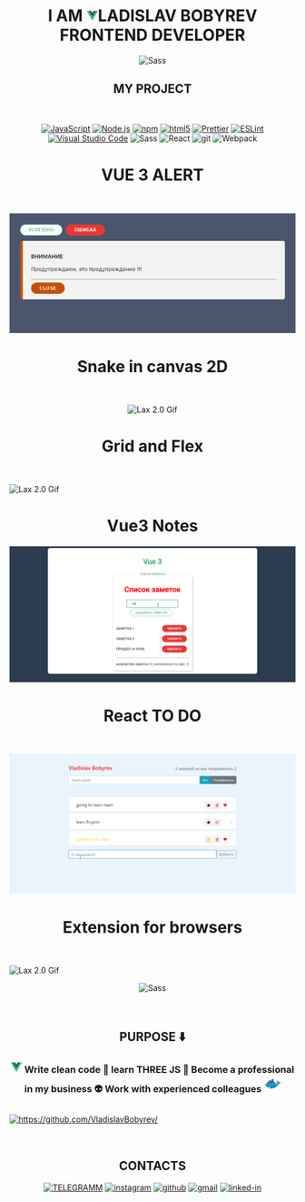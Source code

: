 <h1 align='center' >  I AM  <img width="20" height="20" title="Vuejs" alt="vuejs" src="https://github.com/devicons/devicon/blob/master/icons/vuejs/vuejs-original.svg"/>LADISLAV BOBYREV FRONTEND DEVELOPER</h1>
<div align='center' ><img alt="Sass" src="https://tgram.ru/wiki/stickers/img/ResistanceDog/gif/13.gif" /></div>



<h2 align='center' > MY PROJECT </h2>
<div align='center'>
<br>
  
  [<img alt="JavaScript" src="https://img.shields.io/badge/-JavaScript-edb200?style=flat-square&logo=javascript&logoColor=white" />](https://developer.mozilla.org/en-US/docs/Web/JavaScript)  [<img alt="Node.js" src="https://img.shields.io/badge/-Node.js-43853d?style=flat-square&logo=Node.js&logoColor=white" />](https://nodejs.org)  [<img alt="npm" src="https://img.shields.io/badge/-NPM-CB3837?style=flat-square&logo=npm&logoColor=white" />](https://npmjs.com) [<img alt="html5" src="https://img.shields.io/badge/-HTML5-E34F26?style=flat-square&logo=html5&logoColor=white" />](https://developer.mozilla.org/en-US/docs/Web/Guide/HTML/HTML5)  [<img alt="Prettier" src="https://img.shields.io/badge/-Prettier-F7B93E?style=flat-square&logo=prettier&logoColor=white" />](https://prettier.io/) [<img alt="ESLint" src="https://img.shields.io/badge/-ESLint-4B32C3?style=flat-square&logo=eslint&logoColor=white" />](https://eslint.org/) [<img alt="Visual Studio Code" src="https://img.shields.io/badge/-Visual Studio Code-007ACC?style=flat-square&logo=visual-studio-code&logoColor=white" />](https://code.visualstudio.com/)
    <img alt="Sass" src="https://img.shields.io/badge/-Sass-CC6699?style=flat-square&logo=sass&logoColor=white" />
    <img alt="React" src="https://img.shields.io/badge/-React-45b8d8?style=flat-square&logo=react&logoColor=white" />
    <img alt="git" src="https://img.shields.io/badge/-Git-F05032?style=flat-square&logo=git&logoColor=white" />
  <img alt="Webpack" src="https://img.shields.io/badge/-Webpack-8DD6F9?style=flat-square&logo=webpack&logoColor=white" />    
</div>

<h1  align="center">VUE 3 ALERT</h1> 
<div align='center' >
<br>
  
![Lax 2.0 Gif](https://github.com/VladislavBobyrev/vue-alert/blob/main/alert.gif)
</div>  

<h1  align="center">Snake in canvas 2D</h1> 
<div align='center' >
<br>

![Lax 2.0 Gif](https://github.com/VladislavBobyrev/Grid-crossbal-test/blob/main/preview.gif)
</div>

<h1  align="center">Grid and Flex</h1> 

<br>

![Lax 2.0 Gif](https://github.com/VladislavBobyrev/Love-beauty-NextJS/blob/main/wnV1TXgNqf.gif)

<h1  align="center">Vue3  Notes</h1> 
 
![Lax 2.0 Gif](https://github.com/VladislavBobyrev/vue3-notes/blob/main/vueNotes.gif)

<h1  align="center">React TO DO</h1> 
<br>

![Lax 2.0 Gif](https://github.com/VladislavBobyrev/React/blob/main/animation.gif)

<h1  align="center">Extension for browsers</h1>
<br>

![Lax 2.0 Gif](https://github.com/VladislavBobyrev/extension-download-commitList-github/blob/main/manifest.gif)

<div align='center' ><img alt="Sass" src="https://tgram.ru/wiki/stickers/img/ResistanceDog/gif/12.gif" /></div>
<br>

<br>
<h2 align='center' > PURPOSE ⬇️  </h2>
<!-- <div align='center' ><img alt="Sass" src="https://tgram.ru/wiki/stickers/img/ResistanceDog/gif/19.gif" /></div> -->
<h3 align='center'>
 <img width="20" height="20" title="Vuejs" alt="vuejs" src="https://github.com/devicons/devicon/blob/master/icons/vuejs/vuejs-original.svg"/> Write clean code  🏫 learn THREE JS 
  🧠 Become a professional in my business  👽 Work with experienced colleagues <img width="30" height="30" title="Docker" alt="docker" src="https://github.com/devicons/devicon/blob/master/icons/docker/docker-original.svg"/>
 </h3>
 
  ##
 
<a href="https://github.com/VladislavBobyrev/"><img alt="https://github.com/VladislavBobyrev/" src="https://activity-graph.herokuapp.com/graph?username=VladislavBobyrev&bg_color=0D1117&color=5BCDEC&line=5BCDEC&point=FFFFFF&hide_border=true" /></a>

<br>
<h2 align='center' > CONTACTS </h2>
<!-- <div align='center' ><img alt="Sass" src="https://tgram.ru/wiki/stickers/img/ResistanceDog/gif/21.gif" /></div> -->
<div align='center'> 


[![TELEGRAMM](https://img.shields.io/badge/telegramm-4285F4?style=for-the-badge&logo=read-the-docs&logoColor=white)](https://t.me/VladislavBobyrev)
[![instagram](https://img.shields.io/badge/Instagram-E4405F?style=for-the-badge&logo=instagram&logoColor=white)](https://www.instagram.com/vladislav_bobyrev_/)
[![github](https://img.shields.io/badge/GitHub-000000?style=for-the-badge&logo=GitHub&logoColor=white)](https://github.com/VladislavBobyrev)
[![gmail](https://img.shields.io/badge/Gmail-D14836?style=for-the-badge&logo=Gmail&logoColor=white)](https://mail.ru/bobyrev.vladislav@mail.ru)
[![linked-in](https://img.shields.io/badge/Linked_In-0077B5?style=for-the-badge&logo=LinkedIn&logoColor=white)](https://www.linkedin.com/in/tapajyoti-bose-429a601a0/)
 </div>
